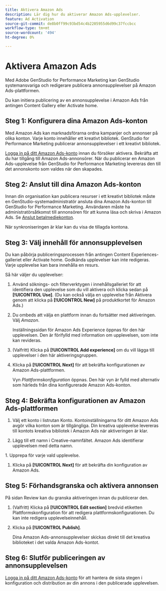 ```yaml
---
title: Aktivera Amazon Ads
description: Lär dig hur du aktiverar Amazon Ads-upplevelser.
feature: Ad Activation
source-git-commit: de8b0ff99c93bd54c4b2205955d6d99c37fccbcc
workflow-type: tm+mt
source-wordcount: '494'
ht-degree: 0%

---
```


# Aktivera Amazon Ads

Med Adobe GenStudio for Performance Marketing kan GenStudio systemansvariga och redigerare publicera annonsupplevelser på Amazon Ads-plattformen.

Du kan initiera publicering av en annonsupplevelse i Amazon Ads från antingen Content Gallery eller Activate home.

## Steg 1: Konfigurera dina Amazon Ads-konton

Med Amazon Ads kan marknadsförarna ordna kampanjer och annonser på olika konton. Varje konto innehåller ett kreativt bibliotek. GenStudio for Performance Marketing publicerar annonsupplevelser i ett kreativt bibliotek.

[Logga in på ditt Amazon Ads-konto][1] innan du försöker aktivera. Bekräfta att du har tillgång till Amazon Ads-annonsörer. När du publicerar en Amazon Ads-upplevelse från GenStudio for Performance Marketing levereras den till det annonskonto som valdes när den skapades.

## Steg 2: Anslut till dina Amazon Ads-konton

Innan din organisation kan publicera resurser i ett kreativt bibliotek måste en GenStudio-systemadministratör ansluta dina Amazon Ads-konton till GenStudio for Performance Marketing. Användaren måste ha administratörsåtkomst till annonsören för att kunna läsa och skriva i Amazon Ads. Se [Anslut betalmediekonton][2].

När synkroniseringen är klar kan du visa de tillagda kontona.

## Steg 3: Välj innehåll för annonsupplevelsen

Du kan påbörja publiceringsprocessen från antingen Content Experiences-galleriet eller Activate home. Godkända upplevelser kan inte redigeras. Varje upplevelse kan bara innehålla en resurs.

Så här väljer du upplevelser:

1. Använd söknings- och filterverktygen i innehållsgalleriet för att identifiera den upplevelse som du vill aktivera och klicka sedan på **[!UICONTROL Use]**. (Du kan också välja en upplevelse från Aktivera genom att klicka på **[!UICONTROL New]** på produktkortet för Amazon Ads.)

1. Du ombeds att välja en plattform innan du fortsätter med aktiveringen. Välj _Amazon_.

   Inställningssidan för Amazon Ads Experience öppnas för den här upplevelsen. Den är förifylld med information om upplevelsen, som inte kan revideras.

1. (Valfritt) Klicka på **[!UICONTROL Add experience]** om du vill lägga till upplevelser i den här aktiveringsgruppen.

1. Klicka på **[!UICONTROL Next]** för att bekräfta konfigurationen av Amazon Ads-plattformen.

   Vyn _Plattformskonfiguration_ öppnas. Den här vyn är fylld med alternativ som härleds från dina konfigurerade Amazon Ads-konton.

## Steg 4: Bekräfta konfigurationen av Amazon Ads-plattformen

1. Välj ett konto i listrutan Konto. Kontoinställningarna för ditt Amazon Ads avgör vilka konton som är tillgängliga. Din kreativa upplevelse levereras till kontots kreativa bibliotek i Amazon Ads när aktiveringen är klar.

1. Lägg till ett namn i Creative-namnfältet. Amazon Ads identifierar upplevelsen med detta namn.

&#x200B;1. Upprepa för varje vald upplevelse.

1. Klicka på **[!UICONTROL Next]** för att bekräfta din konfiguration av Amazon Ads.

## Steg 5: Förhandsgranska och aktivera annonsen

På sidan Review kan du granska aktiveringen innan du publicerar den.

1. (Valfritt) Klicka på **[!UICONTROL Edit section]** bredvid etiketten Plattformskonfiguration för att redigera plattformskonfigurationen. Du kan inte redigera upplevelseinnehåll.

1. Klicka på **[!UICONTROL Publish]**.

   Dina Amazon Ads-annonsupplevelser skickas direkt till det kreativa biblioteket i det valda Amazon Ads-kontot.

## Steg 6: Slutför publiceringen av annonsupplevelsen

[Logga in på ditt Amazon Ads-konto][1] för att hantera de sista stegen i konfiguration och distribution av din annons i den publicerade upplevelsen.

[1]: https://advertising.amazon.com/
[2]: /help/user-guide/connectors/connect-channel.md
